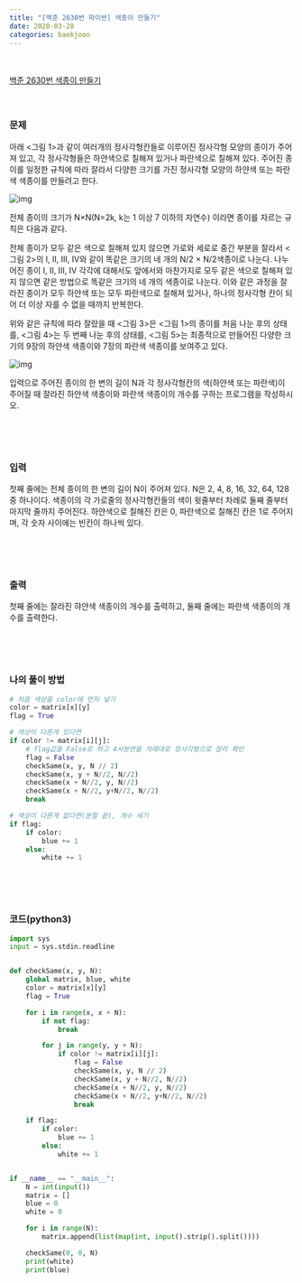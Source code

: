 ```yaml
---
title: "[백준 2630번 파이썬] 색종이 만들기"
date: 2020-03-28
categories: baekjoon
---
```


<br><br>
[백준 2630번 색종이 만들기](https://www.acmicpc.net/problem/2630)
<br><br><br>

### 문제<br>

아래 <그림 1>과 같이 여러개의 정사각형칸들로 이루어진 정사각형 모양의 종이가 주어져 있고, 각 정사각형들은 하얀색으로 칠해져 있거나 파란색으로 칠해져 있다. 주어진 종이를 일정한 규칙에 따라 잘라서 다양한 크기를 가진 정사각형 모양의 하얀색 또는 파란색 색종이를 만들려고 한다.

![img](https://www.acmicpc.net/upload/images/bwxBxc7ghGOedQfiT3p94KYj1y9aLR.png)

전체 종이의 크기가 N×N(N=2k, k는 1 이상 7 이하의 자연수) 이라면 종이를 자르는 규칙은 다음과 같다.

전체 종이가 모두 같은 색으로 칠해져 있지 않으면 가로와 세로로 중간 부분을 잘라서 <그림 2>의 I, II, III, IV와 같이 똑같은 크기의 네 개의 N/2 × N/2색종이로 나눈다. 나누어진 종이 I, II, III, IV 각각에 대해서도 앞에서와 마찬가지로 모두 같은 색으로 칠해져 있지 않으면 같은 방법으로 똑같은 크기의 네 개의 색종이로 나눈다. 이와 같은 과정을 잘라진 종이가 모두 하얀색 또는 모두 파란색으로 칠해져 있거나, 하나의 정사각형 칸이 되어 더 이상 자를 수 없을 때까지 반복한다.

위와 같은 규칙에 따라 잘랐을 때 <그림 3>은 <그림 1>의 종이를 처음 나눈 후의 상태를, <그림 4>는 두 번째 나눈 후의 상태를, <그림 5>는 최종적으로 만들어진 다양한 크기의 9장의 하얀색 색종이와 7장의 파란색 색종이를 보여주고 있다.

![img](https://www.acmicpc.net/upload/images/VHJpKWQDv.png)

입력으로 주어진 종이의 한 변의 길이 N과 각 정사각형칸의 색(하얀색 또는 파란색)이 주어질 때 잘라진 하얀색 색종이와 파란색 색종이의 개수를 구하는 프로그램을 작성하시오.

<br><br><br>

### 입력<br>

첫째 줄에는 전체 종이의 한 변의 길이 N이 주어져 있다. N은 2, 4, 8, 16, 32, 64, 128 중 하나이다. 색종이의 각 가로줄의 정사각형칸들의 색이 윗줄부터 차례로 둘째 줄부터 마지막 줄까지 주어진다. 하얀색으로 칠해진 칸은 0, 파란색으로 칠해진 칸은 1로 주어지며, 각 숫자 사이에는 빈칸이 하나씩 있다.

<br><br><br>

### 출력<br>

첫째 줄에는 잘라진 햐얀색 색종이의 개수를 출력하고, 둘째 줄에는 파란색 색종이의 개수를 출력한다.

<br><br><br>

### 나의 풀이 방법<br>

```python
# 처음 색상을 color에 먼저 넣기
color = matrix[x][y]
flag = True
```

```python
# 색상이 다른게 있다면 
if color != matrix[i][j]:
    # flag값을 False로 하고 4사분면을 차례대로 정사각형으로 잘라 확인
    flag = False
    checkSame(x, y, N // 2)
    checkSame(x, y + N//2, N//2)
    checkSame(x + N//2, y, N//2)
    checkSame(x + N//2, y+N//2, N//2)
    break
```

```python
# 색상이 다른게 없다면(분할 끝), 개수 세기
if flag:
	if color:
        blue += 1
    else:
        white += 1
```

<br><br><br>


### 코드(python3)
```python
import sys
input = sys.stdin.readline


def checkSame(x, y, N):
    global matrix, blue, white
    color = matrix[x][y]
    flag = True

    for i in range(x, x + N):
        if not flag:
            break

        for j in range(y, y + N):
            if color != matrix[i][j]:
                flag = False
                checkSame(x, y, N // 2)
                checkSame(x, y + N//2, N//2)
                checkSame(x + N//2, y, N//2)
                checkSame(x + N//2, y+N//2, N//2)
                break

    if flag:
        if color:
            blue += 1
        else:
            white += 1


if __name__ == "__main__":
    N = int(input())
    matrix = []
    blue = 0
    white = 0

    for i in range(N):
        matrix.append(list(map(int, input().strip().split())))

    checkSame(0, 0, N)
    print(white)
    print(blue)
```
